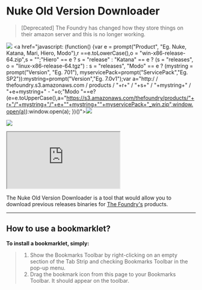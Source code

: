 Nuke Old Version Downloader
===================
>[Deprecated] 
>The Foundry has changed how they store things on their amazon server and this is no longer working.

[![](http://i.imgur.com/h6cuq4H.png)](http://pastebin.com/pd4jR0fg)
<a href="javascript: (function() {var e = prompt("Product", "Eg. Nuke, Katana, Mari, Hiero, Modo"),r ==e.toLowerCase(),o = "win-x86-release-64.zip",s = "";"Hiero" == e ? s = "release" : "Katana" == e ? (s = "releases", o = "linux-x86-release-64.tgz") : s = "releases", "Modo" == e ? (mystring = prompt("Version", "Eg. 701"), myservicePack=prompt("ServicePack","Eg. SP2")):mystring=prompt("Version","Eg. 7.0v1");var a="http:/ / thefoundry.s3.amazonaws.com / products / "+r+" / "+s+" / "+mystring+" / "+e+mystring+" - "+o;"Modo "==e?(e=e.toUpperCase(),a="https://s3.amazonaws.com/thefoundry/products/"+r+"/"+mystring+"/"+e+""+mystring+""+myservicePack+"_win.zip",window.open(a)):window.open(a); })()"><img src="https://i.imgur.com/h6cuq4H.png"></a>

<a href='javascript: (function() {var e = prompt("Product", "Eg. Nuke, Katana, Mari, Hiero, Modo"),r ==e.toLowerCase(),o = "win-x86-release-64.zip",s = "";"Hiero" == e ? s = "release" : "Katana" == e ? (s = "releases", o = "linux-x86-release-64.tgz") : s = "releases", "Modo" == e ? (mystring = prompt("Version", "Eg. 701"), myservicePack=prompt("ServicePack","Eg. SP2")):mystring=prompt("Version","Eg. 7.0v1");var a="http:/ / thefoundry.s3.amazonaws.com / products / "+r+" / "+s+" / "+mystring+" / "+e+mystring+" - "+o;"Modo "==e?(e=e.toUpperCase(),a="https://s3.amazonaws.com/thefoundry/products/"+r+"/"+mystring+"/"+e+""+mystring+""+myservicePack+"_win.zip",window.open(a)):window.open(a); })()'><div><img src="https://i.imgur.com/h6cuq4H.png"></div></a>
<iframe src="http://ahuge.github.io/Bookmarklets/"></ifrmae>

<iframe src="http://www.w3schools.com"></iframe>


The Nuke Old Version Downloader is a tool that would allow you to download previous releases binaries for [The Foundry's](https://www.thefoundry.co.uk/) products.




----------


How to use a bookmarklet?
-------------

**To install a bookmarklet, simply:**
> 1. Show the Bookmarks Toolbar by right-clicking on an empty section of the Tab Strip and checking Bookmarks Toolbar in the pop-up menu.
&nbsp;
> 2. Drag the bookmark icon from this page to your Bookmarks Toolbar. It should appear on the toolbar.    